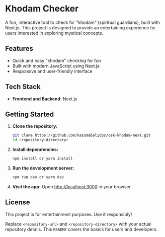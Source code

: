 # Khodam Checker

A fun, interactive tool to check for "khodam" (spiritual guardians), built with Next.js. This project is designed to provide an entertaining experience for users interested in exploring mystical concepts.

## Features
- Quick and easy "khodam" checking for fun
- Built with modern JavaScript using Next.js
- Responsive and user-friendly interface

## Tech Stack
- **Frontend and Backend:** Next.js

## Getting Started

1. **Clone the repository:**
   ```bash
   git clone https://github.com/kasumabalidps/cek-khodam-next.git
   cd <repository-directory>
   ```

2. **Install dependencies:**
   ```bash
   npm install or yarn install
   ```

3. **Run the development server:**
   ```bash
   npm run dev or yarn dev
   ```

4. **Visit the app:**
   Open [http://localhost:3000](http://localhost:3000) in your browser.

## License
This project is for entertainment purposes. Use it responsibly!

Replace `<repository-url>` and `<repository-directory>` with your actual repository details. This `README` covers the basics for users and developers.

